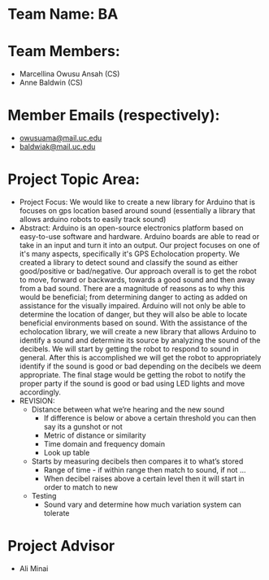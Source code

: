 # Team Name: BA
# Team Members: 
- Marcellina Owusu Ansah (CS)
- Anne Baldwin (CS)
# Member Emails (respectively): 
- owusuama@mail.uc.edu
- baldwiak@mail.uc.edu
# Project Topic Area: 
- Project Focus: We would like to create a new library for Arduino that is focuses on gps location based around sound (essentially a library that allows arduino robots to easily track sound)
- Abstract: Arduino is an open-source electronics platform based on easy-to-use software and hardware. Arduino boards are able to read or take in an input and turn it into an output. Our project focuses on one of it's many aspects, specifically it's GPS Echolocation property. We created a library to detect sound and classify the sound as either good/positive or bad/negative. Our approach overall is to get the robot to move, forward or backwards, towards a good sound and then away from a bad sound. There are a magnitude of reasons as to why this would be beneficial; from determining danger to acting as added on assistance for the visually impaired.  Arduino will not only be able to determine the location of danger, but they will also be able to locate beneficial environments based on sound. With the assistance of the echolocation library, we will create a new library that allows Arduino to identify a sound and determine its source by analyzing the sound of the decibels. We will start by getting the robot to respond to sound in general. After this is accomplished we will get the robot to appropriately identify if the sound is good or bad depending on the decibels we deem appropriate. The final stage would be getting the robot to notify the proper party if the sound is good or bad using LED lights and move accordingly.
- REVISION:
   * Distance between what we’re hearing and the new sound
      * If difference is below or above a certain threshold you can then say its a gunshot or not
      * Metric of distance or similarity
      * Time domain and frequency domain
      * Look up table
   * Starts by measuring decibels then compares it to what’s stored
      * Range of time -  if within range then match to sound, if not …
      * When decibel raises above a certain level then it will start in order to match to new
   * Testing
      * Sound vary and determine how much variation system can tolerate 

# Project Advisor 
- Ali Minai

